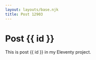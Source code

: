 ```yaml
---
layout: layouts/base.njk
title: Post 12903
---
```


# Post {{ id }}

This is post {{ id }} in my Eleventy project.
